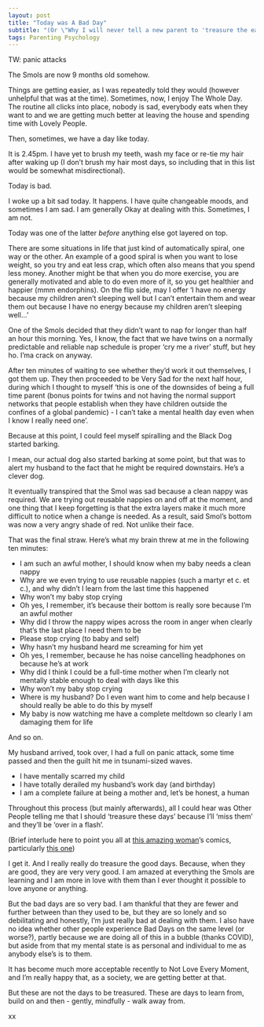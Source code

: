 ```yaml
---
layout: post
title: "Today was A Bad Day"
subtitle: "(Or \"Why I will never tell a new parent to 'treasure the early days'\")"
tags: Parenting Psychology
---
```


TW: panic attacks

The Smols are now 9 months old somehow.

Things are getting easier, as I was repeatedly told they would (however unhelpful that was at the time).  Sometimes, now, I enjoy The Whole Day.  The routine all clicks into place, nobody is sad, everybody eats when they want to and we are getting much better at leaving the house and spending time with Lovely People.

Then, sometimes, we have a day like today.

It is 2.45pm.  I have yet to brush my teeth, wash my face or re-tie my hair after waking up (I don’t brush my hair most days, so including that in this list would be somewhat misdirectional).

Today is bad.

I woke up a bit sad today.  It happens.  I have quite changeable moods, and sometimes I am sad.  I am generally Okay at dealing with this.  Sometimes, I am not.

Today was one of the latter *before* anything else got layered on top.

There are some situations in life that just kind of automatically spiral, one way or the other.  An example of a good spiral is when you want to lose weight, so you try and eat less crap, which often also means that you spend less money.  Another might be that when you do more exercise, you are generally motivated and able to do even more of it, so you get healthier and happier (mmm endorphins).  On the flip side, may I offer ‘I have no energy because my children aren’t sleeping well but I can’t entertain them and wear them out because I have no energy because my children aren’t sleeping well…’

One of the Smols decided that they didn’t want to nap for longer than half an hour this morning.  Yes, I know, the fact that we have twins on a normally predictable and reliable nap schedule is proper ‘cry me a river’ stuff, but hey ho.  I’ma crack on anyway.

After ten minutes of waiting to see whether they’d work it out themselves, I got them up.  They then proceeded to be Very Sad for the next half hour, during which I thought to myself ‘this is one of the downsides of being a full time parent (bonus points for twins and not having the normal support networks that people establish when they have children outside the confines of a global pandemic) - I can’t take a mental health day even when I know I really need one’.

Because at this point, I could feel myself spiralling and the Black Dog started barking.

I mean, our actual dog also started barking at some point, but that was to alert my husband to the fact that he might be required downstairs.  He’s a clever dog.

It eventually transpired that the Smol was sad because a clean nappy was required.  We are trying out reusable nappies on and off at the moment, and one thing that I keep forgetting is that the extra layers make it much more difficult to notice when a change is needed.  As a result, said Smol’s bottom was now a very angry shade of red.  Not unlike their face.

That was the final straw.  Here’s what my brain threw at me in the following ten minutes:

* I am such an awful mother, I should know when my baby needs a clean nappy 
* Why are we even trying to use reusable nappies (such a martyr et c. et c.), and why didn’t I learn from the last time this happened 
* Why won’t my baby stop crying 
* Oh yes, I remember, it’s because their bottom is really sore because I’m an awful mother 
* Why did I throw the nappy wipes across the room in anger when clearly that’s the last place I need them to be 
* Please stop crying (to baby and self) 
* Why hasn’t my husband heard me screaming for him yet 
* Oh yes, I remember, because he has noise cancelling headphones on because he’s at work 
* Why did I think I could be a full-time mother when I’m clearly not mentally stable enough to deal with days like this 
* Why won’t my baby stop crying 
* Where is my husband?  Do I even want him to come and help because I should really be able to do this by myself 
* My baby is now watching me have a complete meltdown so clearly I am damaging them for life 

And so on.

My husband arrived, took over, I had a full on panic attack, some time passed and then the guilt hit me in tsunami-sized waves.

* I have mentally scarred my child 
* I have totally derailed my husband’s work day (and birthday) 
* I am a complete failure at being a mother and, let’s be honest, a human 

Throughout this process (but mainly afterwards), all I could hear was Other People telling me that I should ‘treasure these days’ because I’ll ‘miss them’ and they’ll be ‘over in a flash’.

(Brief interlude here to point you all at [this amazing woman](https://www.instagram.com/singlemothering_/)’s comics, particularly [this one](https://www.instagram.com/p/CMwY3sAg6w8/))

I get it.  And I really really do treasure the good days.  Because, when they are good, they are very very good.  I am amazed at everything the Smols are learning and I am more in love with them than I ever thought it possible to love anyone or anything.

But the bad days are so very bad.  I am thankful that they are fewer and further between than they used to be, but they are so lonely and so debilitating and honestly, I’m just really bad at dealing with them.  I also have no idea whether other people experience Bad Days on the same level (or worse?), partly because we are doing all of this in a bubble (thanks COVID), but aside from that my mental state is as personal and individual to me as anybody else’s is to them.

It has become much more acceptable recently to Not Love Every Moment, and I’m really happy that, as a society, we are getting better at that.

But these are not the days to be treasured.  These are days to learn from, build on and then - gently, mindfully - walk away from.

xx

